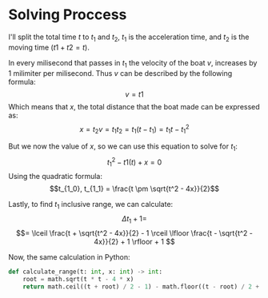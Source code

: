 # Solving Proccess

I'll split the total time $t$ to $t_1$ and $t_2$, $t_1$ is the acceleration time, and $t_2$ is the moving time ($t1 + t2 = t$).

In every milisecond that passes in $t_1$ the velocity of the boat $v$, increases by $1$ milimiter per milisecond. Thus $v$ can be described by the following formula:
$$v = t1$$
Which means that $x$, the total distance that the boat made can be expressed as:
$$x = t_2v = t_1t_2 = t_1(t - t_1) = t_1t - t_1 ^ 2$$

But we now the value of $x$, so we can use this equation to solve for $t_1$:
$$t_1 ^ 2 - t1(t) + x = 0$$
Using the quadratic formula:
$$t_{1_0}, t_{1_1} = \frac{t \pm \sqrt{t^2 - 4x}}{2}$$

Lastly, to find $t_1$ inclusive range, we can calculate:
$$\Delta t_1 + 1 =$$
$$= \lceil \frac{t + \sqrt{t^2 - 4x}}{2} - 1 \rceil
    \lfloor \frac{t - \sqrt{t^2 - 4x}}{2} + 1 \rfloor + 1
$$

Now, the same calculation in Python:
```Python
def calculate_range(t: int, x: int) -> int:
    root = math.sqrt(t * t - 4 * x)
    return math.ceil((t + root) / 2 - 1) - math.floor((t - root) / 2 + 1) + 1
```

